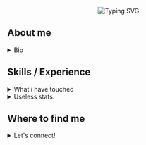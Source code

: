 <div align="center">
  
[Putting all the cool bits and pieces ive found on the internet in here.]: # 

![Typing SVG](https://readme-typing-svg.herokuapp.com?color=EEF705&lines=Hi+there!;My+name+is+Chris;I'm+here+to+improve+my+Git+skills;Stay+tuned!)
</div>

## About me

<details>
<summary> Bio </summary>
  
My day to day job is a combination network engineering and babysitting. Recently completed a Cyber Security degree and looking to build on this to broaden my brain. 

In my spare time I enjoy hanging out with my family, nerding out, and learning random irrelevant things.
  
![visitors](https://visitor-badge.glitch.me/badge?page_id=https://github.com/0xV4x)

![trophy](https://github-profile-trophy.vercel.app/?username=0xv4x&theme=onedark)
</details>

## Skills / Experience

<details>
<summary> What i have touched </summary>

### Certifications
  
- [x] Master of Cyber Security
- [x] Cisco Certified Network Associate
- [ ] More will come i promise..
  
### Languages
  
- [x] Bash
- [x] Python - Most of my coding experience is with Python

### Vendor Experience 
 
- [x] Cisco
- [x] Cambium
- [x] Rajant
- [x] Extreme Networks
- [ ] 
  
### Current study
  
- [ ] Red Hat Certified System Administrator (RHCSA)
- [ ] CISSP
- [ ] OSCP
- [ ] CCDP
- [ ] Anything network architect related (Cisco Design etc)

  
</details>

<details>
  
<summary>Useless stats.</summary>

<div align="center">
  
[![User stats](https://github-readme-stats.vercel.app/api?username=0xv4x&show_icons=true&count_private=true&include_all_commits=true&theme=tokyonight&hide_rank=true)](https://github.com/anuraghazra/github-readme-stats)[![Most used languages](https://github-readme-stats.vercel.app/api/top-langs/?username=0xv4x&count_private=true&include_all_commits=true&theme=tokyonight&layout=compact&langs_count=8&exclude_repo=Code-049)](https://github.com/anuraghazra/github-readme-stats)
[![GitHub Streak](https://github-readme-streak-stats.herokuapp.com?user=0xv4x&theme=tokyonight)](https://git.io/streak-stats)
[![Github profile trophies](https://github-profile-trophy.vercel.app/?username=0xv4x&theme=algolia&column=4)](https://github.com/ryo-ma/github-profile-trophy) 
[![](https://activity-graph.herokuapp.com/graph?username=0xv4x&bg_color=1a1b26&color=73daca&line=7dcfff&point=bb9af7&area=true&hide_border=true)](https://github.com/ashutosh00710/github-readme-activity-graph)
  
</center>  
</details>
  
## Where to find me

<details>
  
<summary> Let's connect! </summary>
  


